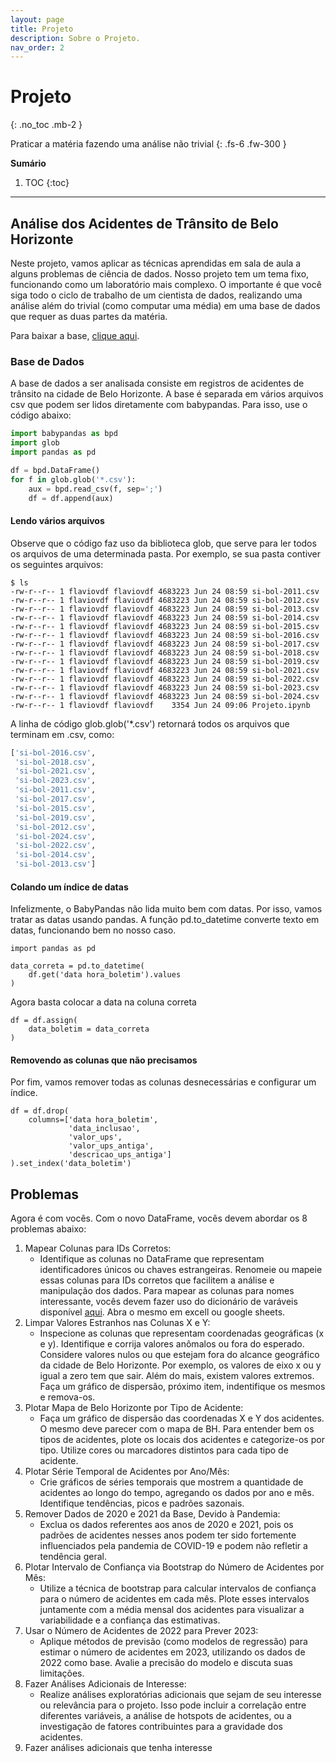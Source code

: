 ```yaml
---
layout: page
title: Projeto
description: Sobre o Projeto.
nav_order: 2
---
```


# Projeto

{: .no_toc .mb-2 }

Praticar a matéria fazendo uma análise não trivial
{: .fs-6 .fw-300 }

**Sumário**
1. TOC
{:toc}
---

## Análise dos Acidentes de Trânsito de Belo Horizonte

Neste projeto, vamos aplicar as técnicas aprendidas em sala de aula a alguns problemas de ciência de dados. Nosso projeto tem um tema fixo, funcionando como um laboratório mais complexo. O importante é que você siga todo o ciclo de trabalho de um cientista de dados, realizando uma análise além do trivial (como computar uma média) em uma base de dados que requer as duas partes da matéria.

Para baixar a base, [clique aqui](http://flaviovdf.io/fcd/assets/99-Projeto/dados.zip).

### Base de Dados

A base de dados a ser analisada consiste em registros de acidentes de trânsito na cidade de Belo Horizonte. A base é separada em vários arquivos csv que podem ser lidos diretamente com babypandas. Para isso, use o código abaixo:

```python
import babypandas as bpd
import glob
import pandas as pd

df = bpd.DataFrame()
for f in glob.glob('*.csv'):
    aux = bpd.read_csv(f, sep=';')
    df = df.append(aux)
```

#### Lendo vários arquivos

Observe que o código faz uso da biblioteca glob, que serve para ler todos os arquivos de uma determinada pasta. Por exemplo, se sua pasta contiver os seguintes arquivos:

```
$ ls
-rw-r--r-- 1 flaviovdf flaviovdf 4683223 Jun 24 08:59 si-bol-2011.csv
-rw-r--r-- 1 flaviovdf flaviovdf 4683223 Jun 24 08:59 si-bol-2012.csv
-rw-r--r-- 1 flaviovdf flaviovdf 4683223 Jun 24 08:59 si-bol-2013.csv
-rw-r--r-- 1 flaviovdf flaviovdf 4683223 Jun 24 08:59 si-bol-2014.csv
-rw-r--r-- 1 flaviovdf flaviovdf 4683223 Jun 24 08:59 si-bol-2015.csv
-rw-r--r-- 1 flaviovdf flaviovdf 4683223 Jun 24 08:59 si-bol-2016.csv
-rw-r--r-- 1 flaviovdf flaviovdf 4683223 Jun 24 08:59 si-bol-2017.csv
-rw-r--r-- 1 flaviovdf flaviovdf 4683223 Jun 24 08:59 si-bol-2018.csv
-rw-r--r-- 1 flaviovdf flaviovdf 4683223 Jun 24 08:59 si-bol-2019.csv
-rw-r--r-- 1 flaviovdf flaviovdf 4683223 Jun 24 08:59 si-bol-2021.csv
-rw-r--r-- 1 flaviovdf flaviovdf 4683223 Jun 24 08:59 si-bol-2022.csv
-rw-r--r-- 1 flaviovdf flaviovdf 4683223 Jun 24 08:59 si-bol-2023.csv
-rw-r--r-- 1 flaviovdf flaviovdf 4683223 Jun 24 08:59 si-bol-2024.csv
-rw-r--r-- 1 flaviovdf flaviovdf    3354 Jun 24 09:06 Projeto.ipynb
```
A linha de código glob.glob('*.csv') retornará todos os arquivos que terminam em .csv, como:

```python
['si-bol-2016.csv',
 'si-bol-2018.csv',
 'si-bol-2021.csv',
 'si-bol-2023.csv',
 'si-bol-2011.csv',
 'si-bol-2017.csv',
 'si-bol-2015.csv',
 'si-bol-2019.csv',
 'si-bol-2012.csv',
 'si-bol-2024.csv',
 'si-bol-2022.csv',
 'si-bol-2014.csv',
 'si-bol-2013.csv']
```

#### Colando um índice de datas 

Infelizmente, o BabyPandas não lida muito bem com datas. Por isso, vamos tratar as datas usando pandas. A função pd.to_datetime converte texto em datas, funcionando bem no nosso caso.

```
import pandas as pd

data_correta = pd.to_datetime(
    df.get('data hora_boletim').values
)
```

Agora basta colocar a data na coluna correta

```
df = df.assign(
    data_boletim = data_correta
)
```

#### Removendo as colunas que não precisamos

Por fim, vamos remover todas as colunas desnecessárias e configurar um índice.

```
df = df.drop(
    columns=['data hora_boletim',
             'data_inclusao',
             'valor_ups',
             'valor_ups_antiga',
             'descricao_ups_antiga']
).set_index('data_boletim')
```

## Problemas

Agora é com vocês. Com o novo DataFrame, vocês devem abordar os 8 problemas abaixo:

1. Mapear Colunas para IDs Corretos:
    - Identifique as colunas no DataFrame que representam identificadores únicos ou chaves estrangeiras. Renomeie ou mapeie essas colunas para IDs corretos que facilitem a análise e manipulação dos dados. Para mapear as colunas para nomes interessante, vocês devem fazer uso do dicionário de varáveis disponível [aqui](https://dados.pbh.gov.br/dataset/relacao-de-ocorrencias-de-acidentes-de-transito-com-vitima). Abra o mesmo em excell ou google sheets.
1. Limpar Valores Estranhos nas Colunas X e Y:
    - Inspecione as colunas que representam coordenadas geográficas (x e y). Identifique e corrija valores anômalos ou fora do esperado. Considere valores nulos ou que estejam fora do alcance geográfico da cidade de Belo Horizonte. Por exemplo, os valores de eixo x ou y igual a zero tem que sair. Além do mais, existem valores extremos. Faça um gráfico de dispersão, próximo item, indentifique os mesmos e remova-os.
1. Plotar Mapa de Belo Horizonte por Tipo de Acidente:
    - Faça um gráfico de dispersão das coordenadas X e Y dos acidentes. O mesmo deve parecer com o mapa de BH. Para entender bem os tipos de acidentes, plote os locais dos acidentes e categorize-os por tipo. Utilize cores ou marcadores distintos para cada tipo de acidente.
1. Plotar Série Temporal de Acidentes por Ano/Mês:
    - Crie gráficos de séries temporais que mostrem a quantidade de acidentes ao longo do tempo, agregando os dados por ano e mês. Identifique tendências, picos e padrões sazonais.
1. Remover Dados de 2020 e 2021 da Base, Devido à Pandemia:
    - Exclua os dados referentes aos anos de 2020 e 2021, pois os padrões de acidentes nesses anos podem ter sido fortemente influenciados pela pandemia de COVID-19 e podem não refletir a tendência geral.
1. Plotar Intervalo de Confiança via Bootstrap do Número de Acidentes por Mês:
    - Utilize a técnica de bootstrap para calcular intervalos de confiança para o número de acidentes em cada mês. Plote esses intervalos juntamente com a média mensal dos acidentes para visualizar a variabilidade e a confiança das estimativas.
1. Usar o Número de Acidentes de 2022 para Prever 2023:
    - Aplique métodos de previsão (como modelos de regressão) para estimar o número de acidentes em 2023, utilizando os dados de 2022 como base. Avalie a precisão do modelo e discuta suas limitações.
1. Fazer Análises Adicionais de Interesse:
    - Realize análises exploratórias adicionais que sejam de seu interesse ou relevância para o projeto. Isso pode incluir a correlação entre diferentes variáveis, a análise de hotspots de acidentes, ou a investigação de fatores contribuintes para a gravidade dos acidentes.
10. Fazer análises adicionais que tenha interesse
